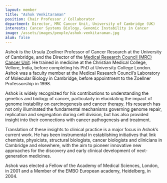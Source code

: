 ```yaml
---
layout: member
title: "Ashok Venkitaraman"
position: Chair Professor / Collaborator
department: Director, MRC Cancer Unit, University of Cambridge (UK)
interests: Cancer Systems Biology, Genomic Instability in Cancer
image: /assets/images/people/ashok-venkitaraman.jpg
alum: false
---
```

Ashok is the Ursula Zoellner Professor of Cancer Research at the University of Cambridge, and the Director of the [Medical Research Council (MRC) Cancer Unit](https://www.mrc-cu.cam.ac.uk/). He trained in medicine at the Christian Medical College, Vellore, India, before completing his PhD at University College London. Ashok was a faculty member at the Medical Research Council’s Laboratory of Molecular Biology in Cambridge, before appointment to the Zoellner Professorship in 1998.

Ashok is widely recognized for his contributions to understanding the genetics and biology of cancer, particularly in elucidating the impact of genome instability on carcinogenesis and cancer therapy. His research has not only illuminated the fundamental mechanisms governing genome repair, replication and segregation during cell division, but has also provided insight into their connections with cancer pathogenesis and treatment.

Translation of these insights to clinical practice is a major focus in Ashok’s current work. He has been instrumental in establishing initiatives that link chemists, physicists, structural biologists, cancer biologists and clinicians in Cambridge and elsewhere, with the aim to pioneer innovative new approaches for the discovery and early clinical development of next-generation medicines.

Ashok was elected a Fellow of the Academy of Medical Sciences, London, in 2001 and a Member of the EMBO European academy, Heidelberg, in 2004. 